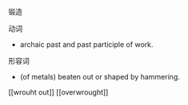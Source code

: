 锻造


动词
- archaic past and past participle of work.

形容词
- (of metals) beaten out or shaped by hammering.


[[wrouht out]]
[[overwrought]]